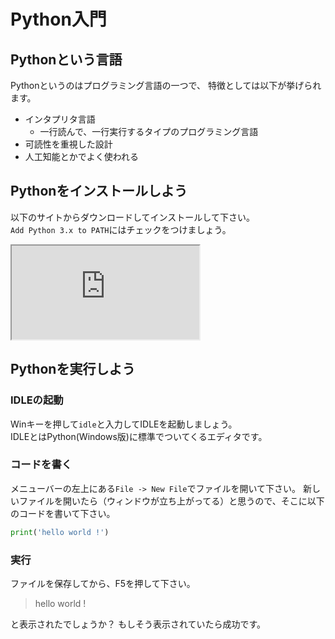 # Python入門
## Pythonという言語
Pythonというのはプログラミング言語の一つで、
特徴としては以下が挙げられます。
* インタプリタ言語
  * 一行読んで、一行実行するタイプのプログラミング言語
* 可読性を重視した設計
* 人工知能とかでよく使われる

## Pythonをインストールしよう
以下のサイトからダウンロードしてインストールして下さい。  
`Add Python 3.x to PATH`にはチェックをつけましょう。

<iframe src="https://www.python.org/downloads/windows/"></iframe>

## Pythonを実行しよう
### IDLEの起動
Winキーを押して`idle`と入力してIDLEを起動しましょう。  
IDLEとはPython(Windows版)に標準でついてくるエディタです。

### コードを書く
メニューバーの左上にある`File -> New File`でファイルを開いて下さい。
新しいファイルを開いたら（ウィンドウが立ち上がってる）と思うので、そこに以下のコードを書いて下さい。
```py
print('hello world !')
```

### 実行
ファイルを保存してから、F5を押して下さい。
> hello world !

と表示されたでしょうか？
もしそう表示されていたら成功です。  

